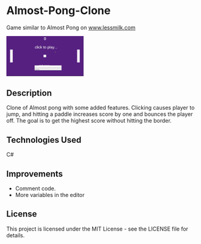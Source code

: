 # Almost-Pong-Clone
Game similar to Almost Pong on www.lessmilk.com <br>

<img src="readme-images/gameplay.gif" width=40% height=40%> <br>

## Description
Clone of Almost pong with some added features. Clicking causes player to jump, and hitting a paddle increases score by one and bounces the player off. The goal is to get the highest score without hitting the border.


## Technologies Used
C#

## Improvements
 - Comment code.
 - More variables in the editor

## License
This project is licensed under the  MIT License - see the LICENSE file for details.